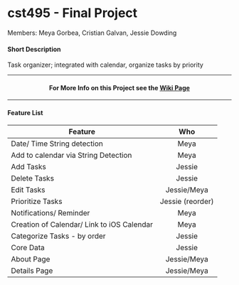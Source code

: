 # cst495 - Final Project

Members: Meya Gorbea, Cristian Galvan, Jessie Dowding

#### Short Description
Task organizer; integrated with calendar, organize tasks by priority
<hr>
<h4 align="center"> For More Info on this Project see the <a href="https://github.com/JessDF/cst495_FinalProject/wiki">Wiki Page</a> </h4>
<hr>


#### Feature List

| Feature        | Who         | 
| ------------- |:-------------:|
|  Date/ Time String detection    |   Meya   |
|  Add to calendar via String Detection    |   Meya    |
|  Add Tasks    |  Jessie  |
|  Delete Tasks    |  Jessie     |
|  Edit Tasks    |   Jessie/Meya    |
|  Prioritize Tasks    |   Jessie (reorder)    |
|  Notifications/ Reminder    |    Meya   |
|  Creation of Calendar/ Link to iOS Calendar    |    Meya   |
|  Categorize Tasks - by order    |   Jessie  |
|  Core Data   |  Jessie |
|  About Page  |  Jessie/Meya |
|  Details Page  |  Jessie/Meya |






